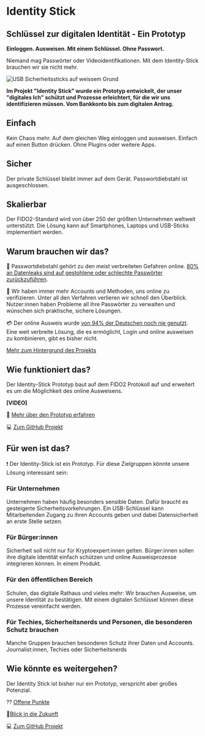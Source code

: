 # Identity Stick
## Schlüssel zur digitalen Identität - Ein Prototyp

**Einloggen. Ausweisen. Mit einem Schlüssel. Ohne Passwort.** 

Niemand mag Passwörter oder Videoidentifikationen. Mit dem Identity-Stick brauchen wir sie nicht mehr. 

![USB Sicherheitssticks auf weissem Grund](https://lh4.googleusercontent.com/l4tIG5EpH8qAyWy5cNr_r43eX_i1GwiIg5RYQGnO1FQ9aRsYycyvCyHAISJF963dfL7IoM8CnqmU2miuxyunWYzmP490MHPLxYPepZfTOa_n1sdF7e6cLEiiYmWfzlwhHIcjfLN7)

**Im Projekt "Identity Stick" wurde ein Prototyp entwickelt, der unser "digitales Ich" schützt und Prozesse erleichtert, für die wir uns identifizieren müssen. Vom Bankkonto bis zum digitalen Antrag.**

## Einfach
Kein Chaos mehr. Auf dem gleichen Weg einloggen und ausweisen. Einfach auf einen Button drücken. Ohne Plugins oder weitere Apps.

## Sicher
Der private Schlüssel bleibt immer auf dem Gerät. Passwortdiebstahl ist ausgeschlossen.

## Skalierbar
Der FIDO2-Standard wird von über 250 der größten Unternehmen weltweit unterstützt. Die Lösung kann auf Smartphones, Laptops und USB-Sticks implementiert werden.

## Warum brauchen wir das?

🔑 Passwortdiebstahl gehört zu den meist verbreiteten Gefahren online. [80% an Datenleaks sind auf gestohlene oder schlechte Passwörter zurückzuführen](https://www.cyclonis.com/report-reveals-data-breach-due-bad-password-habits/). 

🤯 Wir haben immer mehr Accounts und Methoden, uns online zu verifizieren. Unter all den Verfahren verlieren wir schnell den Überblick. Nutzer:innen haben Probleme all ihre Passwörter zu verwalten und wünschen sich praktische, sichere Lösungen.

💳 Der online Ausweis wurde [von 94% der Deutschen noch nie genutzt](https://initiatived21.de/app/uploads/2019/10/egovernment-monitor-2019.pdf). Eine weit verbreite Lösung, die es ermöglicht, Login und online ausweisen zu kombinieren, gibt es bisher nicht. 

[Mehr zum Hintergrund des Projekts](/background)

## Wie funktioniert das?
Der Identity-Stick Prototyp baut auf dem FIDO2 Protokoll auf und erweitert es um die Möglichkeit des online Ausweisens.  

**[VIDEO]**

📜 [Mehr über den Prototyp erfahren](/about_prototype)

💻 [Zum GitHub Projekt](https://github.com/identity-stick)

## Für wen ist das?
❗ Der Identity-Stick ist ein Prototyp. Für diese Zielgruppen könnte unsere Lösung interessant sein:

### Für Unternehmen
Unternehmen haben häufig besonders sensible Daten. Dafür braucht es gesteigerte Sicherheitsvorkehrungen. Ein USB-Schlüssel kann Mitarbeitenden Zugang zu ihren Accounts geben und dabei Datensicherheit an erste Stelle setzen. 

### Für Bürger:innen
Sicherheit soll nicht nur für Kryptoexpert:innen gelten. Bürger:innen sollen ihre digitale Identität einfach schützen und online Ausweisprozesse integrieren können. In einem Produkt.

### Für den öffentlichen Bereich
Schulen, das digitale Rathaus und vieles mehr: Wir brauchen Ausweise, um unsere Identität zu bestätigen. Mit einem digitalen Schlüssel können diese Prozesse vereinfacht werden.

### Für Techies, Sicherheitsnerds und Personen, die besonderen Schutz brauchen
Manche Gruppen brauchen besonderen Schutz ihrer Daten und Accounts. Journalist:innen, Techies oder Sicherheitsnerds


## Wie könnte es weitergehen?
Der Identity Stick ist bisher nur ein Prototyp, verspricht aber großes Potenzial. 

⁇ [Offene Punkte](/about_prototype)

🚀[Blick in die Zukunft](https://www.notion.so/Blick-in-die-Zukunft-20378cb51e38483d946ea59cb31ca801)

💻 [Zum GitHub Projekt](https://github.com/identity-stick)